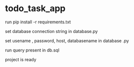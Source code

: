 # todo_task_app

run 
pip install -r requirements.txt

set database connection string in database.py

set 
usename , password, host, databasename in database .py

run query present in db.sql

project is ready
